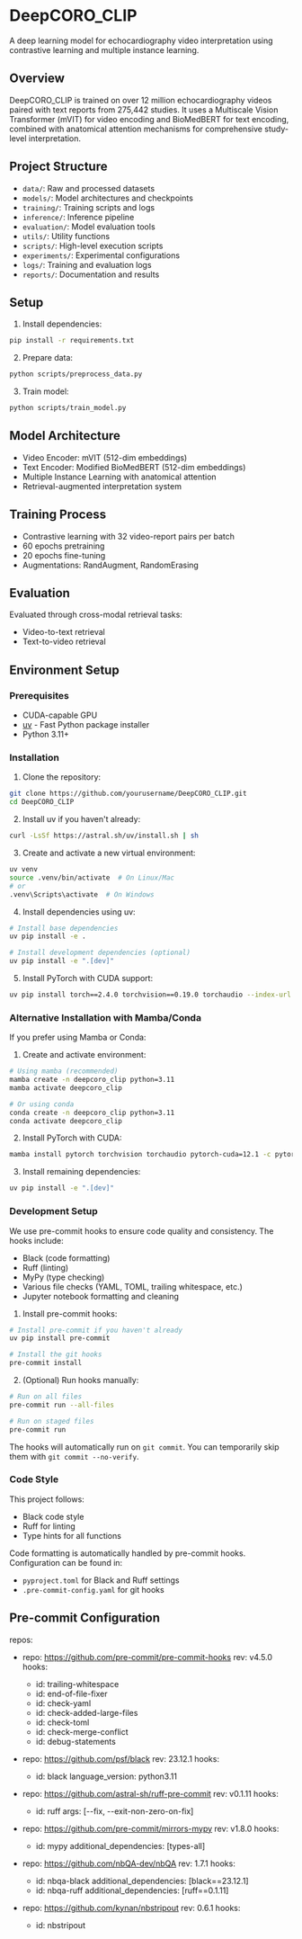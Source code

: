 # DeepCORO_CLIP

A deep learning model for echocardiography video interpretation using contrastive learning and multiple instance learning.

## Overview

DeepCORO_CLIP is trained on over 12 million echocardiography videos paired with text reports from 275,442 studies. It uses a Multiscale Vision Transformer (mVIT) for video encoding and BioMedBERT for text encoding, combined with anatomical attention mechanisms for comprehensive study-level interpretation.

## Project Structure

- `data/`: Raw and processed datasets
- `models/`: Model architectures and checkpoints
- `training/`: Training scripts and logs
- `inference/`: Inference pipeline
- `evaluation/`: Model evaluation tools
- `utils/`: Utility functions
- `scripts/`: High-level execution scripts
- `experiments/`: Experimental configurations
- `logs/`: Training and evaluation logs
- `reports/`: Documentation and results

## Setup

1. Install dependencies:
```bash
pip install -r requirements.txt
```

2. Prepare data:
```bash
python scripts/preprocess_data.py
```

3. Train model:
```bash
python scripts/train_model.py
```

## Model Architecture

- Video Encoder: mVIT (512-dim embeddings)
- Text Encoder: Modified BioMedBERT (512-dim embeddings)
- Multiple Instance Learning with anatomical attention
- Retrieval-augmented interpretation system

## Training Process

- Contrastive learning with 32 video-report pairs per batch
- 60 epochs pretraining
- 20 epochs fine-tuning
- Augmentations: RandAugment, RandomErasing

## Evaluation

Evaluated through cross-modal retrieval tasks:
- Video-to-text retrieval
- Text-to-video retrieval 

## Environment Setup

### Prerequisites

- CUDA-capable GPU
- [uv](https://github.com/astral-sh/uv) - Fast Python package installer
- Python 3.11+

### Installation

1. Clone the repository:
```bash
git clone https://github.com/yourusername/DeepCORO_CLIP.git
cd DeepCORO_CLIP
```

2. Install uv if you haven't already:
```bash
curl -LsSf https://astral.sh/uv/install.sh | sh
```

3. Create and activate a new virtual environment:
```bash
uv venv
source .venv/bin/activate  # On Linux/Mac
# or
.venv\Scripts\activate  # On Windows
```

4. Install dependencies using uv:
```bash
# Install base dependencies
uv pip install -e .

# Install development dependencies (optional)
uv pip install -e ".[dev]"
```

5. Install PyTorch with CUDA support:
```bash
uv pip install torch==2.4.0 torchvision==0.19.0 torchaudio --index-url https://download.pytorch.org/whl/cu121
```

### Alternative Installation with Mamba/Conda

If you prefer using Mamba or Conda:

1. Create and activate environment:
```bash
# Using mamba (recommended)
mamba create -n deepcoro_clip python=3.11
mamba activate deepcoro_clip

# Or using conda
conda create -n deepcoro_clip python=3.11
conda activate deepcoro_clip
```

2. Install PyTorch with CUDA:
```bash
mamba install pytorch torchvision torchaudio pytorch-cuda=12.1 -c pytorch -c nvidia
```

3. Install remaining dependencies:
```bash
uv pip install -e ".[dev]"
```

### Development Setup

We use pre-commit hooks to ensure code quality and consistency. The hooks include:
- Black (code formatting)
- Ruff (linting)
- MyPy (type checking)
- Various file checks (YAML, TOML, trailing whitespace, etc.)
- Jupyter notebook formatting and cleaning

1. Install pre-commit hooks:
```bash
# Install pre-commit if you haven't already
uv pip install pre-commit

# Install the git hooks
pre-commit install
```

2. (Optional) Run hooks manually:
```bash
# Run on all files
pre-commit run --all-files

# Run on staged files
pre-commit run
```

The hooks will automatically run on `git commit`. You can temporarily skip them with `git commit --no-verify`.

### Code Style

This project follows:
- Black code style
- Ruff for linting
- Type hints for all functions

Code formatting is automatically handled by pre-commit hooks. Configuration can be found in:
- `pyproject.toml` for Black and Ruff settings
- `.pre-commit-config.yaml` for git hooks

## Pre-commit Configuration

repos:
-   repo: https://github.com/pre-commit/pre-commit-hooks
    rev: v4.5.0
    hooks:
    -   id: trailing-whitespace
    -   id: end-of-file-fixer
    -   id: check-yaml
    -   id: check-added-large-files
    -   id: check-toml
    -   id: check-merge-conflict
    -   id: debug-statements

-   repo: https://github.com/psf/black
    rev: 23.12.1
    hooks:
    -   id: black
        language_version: python3.11

-   repo: https://github.com/astral-sh/ruff-pre-commit
    rev: v0.1.11
    hooks:
    -   id: ruff
        args: [--fix, --exit-non-zero-on-fix]

-   repo: https://github.com/pre-commit/mirrors-mypy
    rev: v1.8.0
    hooks:
    -   id: mypy
        additional_dependencies: [types-all]

-   repo: https://github.com/nbQA-dev/nbQA
    rev: 1.7.1
    hooks:
    -   id: nbqa-black
        additional_dependencies: [black==23.12.1]
    -   id: nbqa-ruff
        additional_dependencies: [ruff==0.1.11]

-   repo: https://github.com/kynan/nbstripout
    rev: 0.6.1
    hooks:
    -   id: nbstripout